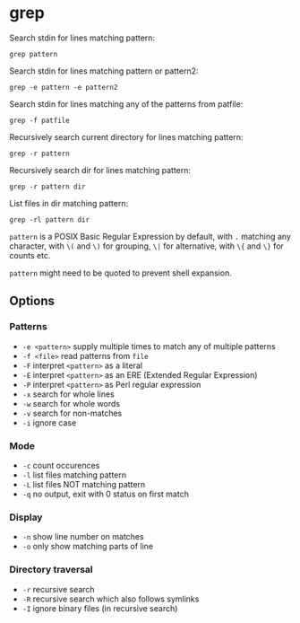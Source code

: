 # grep

Search stdin for lines matching pattern:

    grep pattern

Search stdin for lines matching pattern or pattern2:

    grep -e pattern -e pattern2

Search stdin for lines matching any of the patterns from patfile:

    grep -f patfile

Recursively search current directory for lines matching pattern:

    grep -r pattern

Recursively search dir for lines matching pattern:

    grep -r pattern dir

List files in dir matching pattern:

    grep -rl pattern dir

`pattern` is a POSIX Basic Regular Expression by default, with `.` matching any
character, with `\(` and `\)` for grouping, `\|` for alternative, with `\{` and
`\}` for counts etc.

`pattern` might need to be quoted to prevent shell expansion.

## Options

### Patterns

- `-e <pattern>` supply multiple times to match any of multiple patterns
- `-f <file>` read patterns from `file`
- `-F` interpret `<pattern>` as a literal
- `-E` interpret `<pattern>` as an ERE (Extended Regular Expression)
- `-P` interpret `<pattern>` as Perl regular expression
- `-x` search for whole lines
- `-w` search for whole words
- `-v` search for non-matches
- `-i` ignore case

### Mode

- `-c` count occurences
- `-l` list files matching pattern
- `-L` list files NOT matching pattern
- `-q` no output, exit with 0 status on first match

### Display

- `-n` show line number on matches
- `-o` only show matching parts of line

### Directory traversal

- `-r` recursive search
- `-R` recursive search which also follows symlinks
- `-I` ignore binary files (in recursive search)
